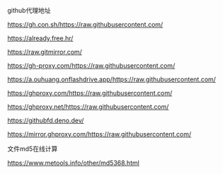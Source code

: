 github代理地址

https://gh.con.sh/https://raw.githubusercontent.com/

https://already.free.hr/

https://raw.gitmirror.com/

https://gh-proxy.com/https://raw.githubusercontent.com/
 
https://a.ouhuang.onflashdrive.app/https://raw.githubusercontent.com/

https://ghproxy.com/https://raw.githubusercontent.com/

https://ghproxy.net/https://raw.githubusercontent.com/

https://githubfd.deno.dev/

https://mirror.ghproxy.com/https://raw.githubusercontent.com/

文件md5在线计算

https://www.metools.info/other/md5368.html

